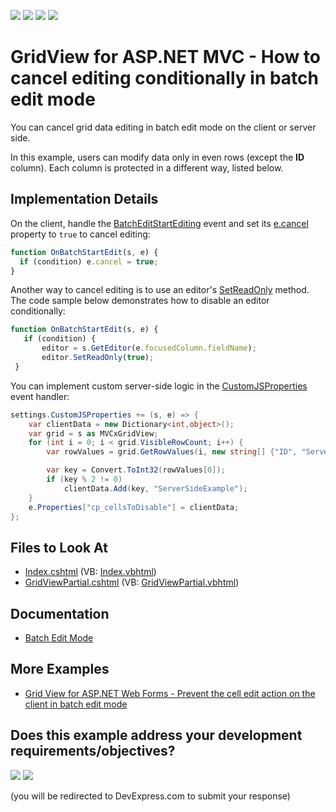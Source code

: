 <!-- default badges list -->
![](https://img.shields.io/endpoint?url=https://codecentral.devexpress.com/api/v1/VersionRange/128549632/18.1.11%2B)
[![](https://img.shields.io/badge/Open_in_DevExpress_Support_Center-FF7200?style=flat-square&logo=DevExpress&logoColor=white)](https://supportcenter.devexpress.com/ticket/details/T115116)
[![](https://img.shields.io/badge/📖_How_to_use_DevExpress_Examples-e9f6fc?style=flat-square)](https://docs.devexpress.com/GeneralInformation/403183)
[![](https://img.shields.io/badge/💬_Leave_Feedback-feecdd?style=flat-square)](#does-this-example-address-your-development-requirementsobjectives)
<!-- default badges end -->

# GridView for ASP.NET MVC - How to cancel editing conditionally in batch edit mode


You can cancel grid data editing in batch edit mode on the client or server side.

In this example, users can modify data only in even rows (except the **ID** column). Each column is protected in a different way, listed below.

## Implementation Details

On the client, handle the [BatchEditStartEditing](https://docs.devexpress.com/AspNet/js-ASPxClientGridView.BatchEditStartEditing) event and set its [e.cancel](https://docs.devexpress.com/AspNet/js-ASPxClientCancelEventArgs.cancel) property to `true` to cancel editing:

```js
function OnBatchStartEdit(s, e) {
  if (condition) e.cancel = true;
}
```

Another way to cancel editing is to use an editor's [SetReadOnly](https://docs.devexpress.com/AspNet/js-ASPxClientEdit.SetReadOnly%28readOnly%29) method. The code sample below demonstrates how to disable an editor conditionally:

```js
function OnBatchStartEdit(s, e) {
   if (condition) {
       editor = s.GetEditor(e.focusedColumn.fieldName);
       editor.SetReadOnly(true);
 }
```

You can implement custom server-side logic in the [CustomJSProperties](https://docs.devexpress.com/AspNetMvc/DevExpress.Web.Mvc.GridViewSettings.CustomJSProperties) event handler:

```cs
settings.CustomJSProperties += (s, e) => {
    var clientData = new Dictionary<int,object>();
    var grid = s as MVCxGridView;
    for (int i = 0; i < grid.VisibleRowCount; i++) {
        var rowValues = grid.GetRowValues(i, new string[] {"ID", "ServerSideExample"}) as object[];

        var key = Convert.ToInt32(rowValues[0]);
        if (key % 2 != 0)
            clientData.Add(key, "ServerSideExample");
    }
    e.Properties["cp_cellsToDisable"] = clientData;
};
```

## Files to Look At

- [Index.cshtml](./CS/BatchEditCancel/Views/Home/Index.cshtml) (VB: [Index.vbhtml](./VB/BatchEditCancel/Views/Home/Index.vbhtml))
- [GridViewPartial.cshtml](./CS/BatchEditCancel/Views/Home/GridViewPartial.cshtml) (VB: [GridViewPartial.vbhtml](./VB/BatchEditCancel/Views/Home/GridViewPartial.vbhtml))

## Documentation

- [Batch Edit Mode](https://docs.devexpress.com/AspNetMvc/16147/components/grid-view/concepts/data-editing-and-validation/batch-edit)

## More Examples

- [Grid View for ASP.NET Web Forms - Prevent the cell edit action on the client in batch edit mode](https://github.com/DevExpress-Examples/aspxgridview-prevent-batch-edit-action)
<!-- feedback -->
## Does this example address your development requirements/objectives?

[<img src="https://www.devexpress.com/support/examples/i/yes-button.svg"/>](https://www.devexpress.com/support/examples/survey.xml?utm_source=github&utm_campaign=asp-net-mvc-grid-cancel-editing-conditionally-in-batch-mode&~~~was_helpful=yes) [<img src="https://www.devexpress.com/support/examples/i/no-button.svg"/>](https://www.devexpress.com/support/examples/survey.xml?utm_source=github&utm_campaign=asp-net-mvc-grid-cancel-editing-conditionally-in-batch-mode&~~~was_helpful=no)

(you will be redirected to DevExpress.com to submit your response)
<!-- feedback end -->
